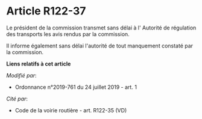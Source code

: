 # Article R122-37

Le président de la commission transmet sans délai à l'       Autorité de régulation des transports les avis rendus par la
commission. 

Il informe également sans délai l'autorité de tout manquement constaté par la commission.

**Liens relatifs à cet article**

_Modifié par_:

  - Ordonnance n°2019-761 du 24 juillet 2019 - art. 1

_Cité par_:

  - Code de la voirie routière - art. R122-35 (VD)
